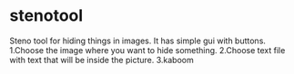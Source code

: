 # stenotool
Steno tool for hiding things in images.
It has simple gui with buttons.
1.Choose the image where you want to hide something.
2.Choose text file with text that will be inside the picture.
3.kaboom

